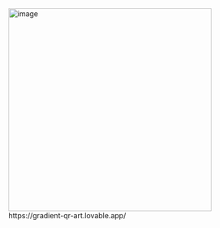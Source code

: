 <img width="400" height="400" alt="image" src="https://github.com/user-attachments/assets/3c48947b-8b8a-4101-a919-7f5d38888249" />
https://gradient-qr-art.lovable.app/
